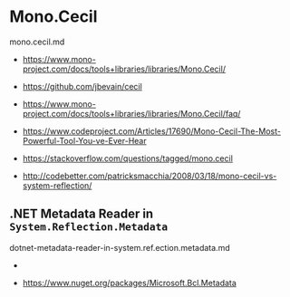 # Mono.Cecil

mono.cecil.md


*   https://www.mono-project.com/docs/tools+libraries/libraries/Mono.Cecil/

*   https://github.com/jbevain/cecil

*   https://www.mono-project.com/docs/tools+libraries/libraries/Mono.Cecil/faq/

*   https://www.codeproject.com/Articles/17690/Mono-Cecil-The-Most-Powerful-Tool-You-ve-Ever-Hear

*   https://stackoverflow.com/questions/tagged/mono.cecil

*   http://codebetter.com/patricksmacchia/2008/03/18/mono-cecil-vs-system-reflection/



## .NET Metadata Reader in `System.Reflection.Metadata` 

dotnet-metadata-reader-in-system.ref.ection.metadata.md

*   

*   https://www.nuget.org/packages/Microsoft.Bcl.Metadata